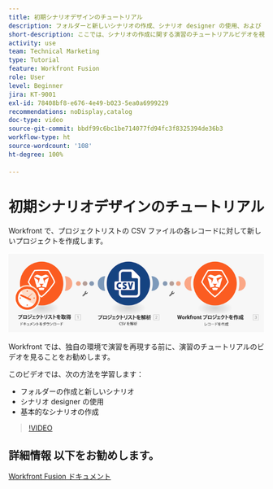 ```yaml
---
title: 初期シナリオデザインのチュートリアル
description: フォルダーと新しいシナリオの作成、シナリオ designer の使用、および  [!DNL Adobe Workfront Fusion] での基本的なシナリオの作成方法を説明します。
short-description: ここでは、シナリオの作成に関する演習のチュートリアルビデオを視聴できます。
activity: use
team: Technical Marketing
type: Tutorial
feature: Workfront Fusion
role: User
level: Beginner
jira: KT-9001
exl-id: 78408bf8-e676-4e49-b023-5ea0a6999229
recommendations: noDisplay,catalog
doc-type: video
source-git-commit: bbdf99c6bc1be714077fd94fc3f8325394de36b3
workflow-type: ht
source-wordcount: '108'
ht-degree: 100%

---
```


# 初期シナリオデザインのチュートリアル

Workfront で、プロジェクトリストの CSV ファイルの各レコードに対して新しいプロジェクトを作成します。

![Fusion シナリオの画像](assets/understand-the-basics-1.png)

Workfront では、独自の環境で演習を再現する前に、演習のチュートリアルのビデオを見ることをお勧めします。

このビデオでは、次の方法を学習します：

* フォルダーの作成と新しいシナリオ
* シナリオ designer の使用
* 基本的なシナリオの作成

>[!VIDEO](https://video.tv.adobe.com/v/335261/?quality=12&learn=on&enablevpops=1)


## 詳細情報 以下をお勧めします。

[Workfront Fusion ドキュメント](https://experienceleague.adobe.com/ja/docs/workfront-fusion/using/get-started-with-fusion/understand-workfront-fusion/workfront-fusion-overview)
